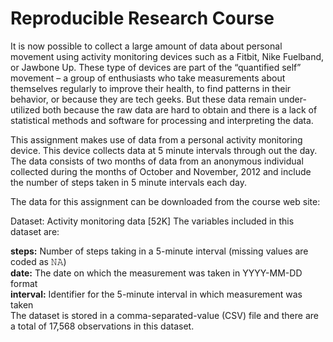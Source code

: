 # Reproducible Research Course
It is now possible to collect a large amount of data about personal movement using activity monitoring devices such as a Fitbit, Nike Fuelband, or Jawbone Up. These type of devices are part of the “quantified self” movement – a group of enthusiasts who take measurements about themselves regularly to improve their health, to find patterns in their behavior, or because they are tech geeks. But these data remain under-utilized both because the raw data are hard to obtain and there is a lack of statistical methods and software for processing and interpreting the data.

This assignment makes use of data from a personal activity monitoring device. This device collects data at 5 minute intervals through out the day. The data consists of two months of data from an anonymous individual collected during the months of October and November, 2012 and include the number of steps taken in 5 minute intervals each day.

The data for this assignment can be downloaded from the course web site:

Dataset: Activity monitoring data [52K]
The variables included in this dataset are:

**steps:** Number of steps taking in a 5-minute interval (missing values are coded as 𝙽𝙰)  
**date:** The date on which the measurement was taken in YYYY-MM-DD format  
**interval:** Identifier for the 5-minute interval in which measurement was taken  
The dataset is stored in a comma-separated-value (CSV) file and there are a total of 17,568 observations in this dataset.
